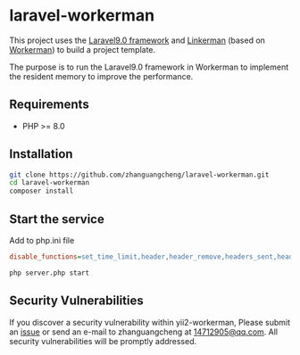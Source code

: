 # laravel-workerman

This project uses the [Laravel9.0 framework](https://laravel.com/) and [Linkerman](https://github.com/zhanguangcheng/linkerman) (based on [Workerman](https://www.workerman.net)) to build a project template.

The purpose is to run the Laravel9.0 framework in Workerman to implement the resident memory to improve the performance.

## Requirements

- PHP >= 8.0

## Installation

```bash
git clone https://github.com/zhanguangcheng/laravel-workerman.git
cd laravel-workerman
composer install
```

## Start the service

Add to php.ini file
```ini
disable_functions=set_time_limit,header,header_remove,headers_sent,headers_list,http_response_code,setcookie,setrawcookie,session_start,session_write_close,session_status,session_id,session_name,session_save_path,session_regenerate_id,session_unset,session_destroy,session_set_cookie_params,session_get_cookie_params,is_uploaded_file,move_uploaded_file
```

```bash
php server.php start
```

## Security Vulnerabilities

If you discover a security vulnerability within yii2-workerman, Please submit an [issue](https://github.com/zhanguangcheng/laravel-workerman/issues) or send an e-mail to zhanguangcheng at 14712905@qq.com. All security vulnerabilities will be
promptly addressed.

